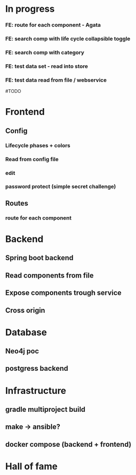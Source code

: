 # In progress
### FE: route for each component - Agata
### FE: search comp with life cycle collapsible toggle
### FE: search comp with category 
### FE: test data set - read into store
### FE: test data read from file / webservice

#TODO

# Frontend
## Config 
### Lifecycle phases + colors
### Read from config file
### edit
### password protect (simple secret challenge)
## Routes
### route for each component
## 

# Backend
## Spring boot backend
## Read components from file
## Expose components trough service
## Cross origin

# Database
## Neo4j poc
## postgress backend

# Infrastructure
## gradle multiproject build
## make -> ansible?
## docker compose (backend + frontend)


# Hall of fame